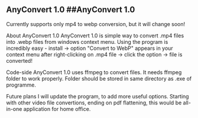 ## AnyConvert 1.0 ##AnyConvert 1.0
Currently supports only mp4 to webp conversion, but it will change soon!

About AnyConvert 1.0
AnyConvert 1.0 is simple way to convert .mp4 files into .webp files from windows context menu. Using the program is incredibly easy - install -> option "Convert to WebP" appears in your context menu after right-clicking on .mp4 file -> click the option -> file is converted!

Code-side
AnyConvert 1.0 uses ffmpeg to convert files. It needs ffmpeg folder to work properly. Folder should be stored in same directory as .exe of programme.

Future plans
I will update the program, to add more useful options. Starting with other video file convertions, ending on pdf flattening, this would be all-in-one application for home office.
